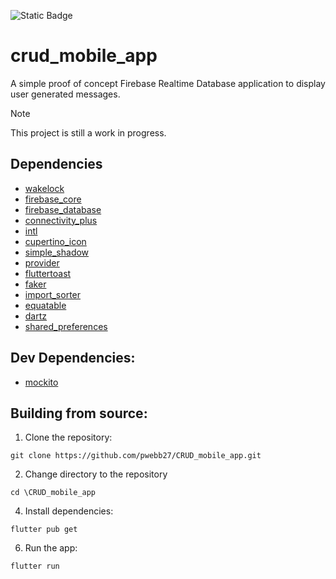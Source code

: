 ![Static Badge](https://img.shields.io/badge/Made%20With-Flutter-5fc9f8)

# crud_mobile_app

A simple proof of concept Firebase Realtime Database application to display user generated messages.

> [!NOTE]
> This project is still a work in progress.

## Dependencies
  - [wakelock](https://pub.dev/packages/wakelock)
  - [firebase_core](https://pub.dev/packages/firebase_core)
  - [firebase_database](https://pub.dev/packages/firebase_database)
  - [connectivity_plus](https://pub.dev/packages/connectivity_plus)
  - [intl](https://pub.dev/packages/intl)
  - [cupertino_icon](https://pub.dev/packages/cupertino_icons)
  - [simple_shadow](https://pub.dev/packages/simple_shadow/license) 
  - [provider](https://pub.dev/packages/provider)
  - [fluttertoast](https://pub.dev/packages/fluttertoast)
  - [faker](https://pub.dev/packages/faker)
  - [import_sorter](https://pub.dev/documentation/import_sorter/latest/)
  - [equatable](https://pub.dev/packages/equatable)
  - [dartz](https://pub.dev/packages/dartz/versions)
  - [shared_preferences](https://pub.dev/packages/shared_preferences)
    
## Dev Dependencies:
  - [mockito](https://pub.dev/packages/mockito)

## Building from source:
1. Clone the repository:
```
git clone https://github.com/pwebb27/CRUD_mobile_app.git
```
2. Change directory to the repository
```
cd \CRUD_mobile_app
```
4. Install dependencies:
```
flutter pub get
```
6. Run the app:
```
flutter run
```
